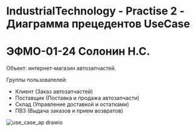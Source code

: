 # IndustrialTechnology - Practise 2 - Диаграмма прецедентов UseCase
# ЭФМО-01-24 Солонин Н.С.

Объект: интернет-магазин автозапчастей.

Группы пользователей:
- Клиент (Заказ автозапчастей)
- Поставщик (Поставка и продажа автозапчасти)
- Склад (Управление доставкой и остатками)
- ПВЗ (Выдача заказов и прием возвратов)

![use_case_ap drawio](https://github.com/user-attachments/assets/db936803-232a-4336-8fc1-3ff2711320b9)
